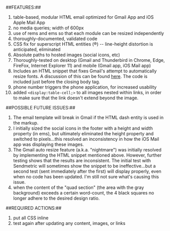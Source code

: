 ##FEATURES:##
1. table-based, modular HTML email optimized for Gmail App and iOS Apple Mail App
2. no media queries; width of 600px
3. use of rems and ems so that each module can be resized independently
4. thoroughly-documented, validated code
5. CSS fix for superscript HTML entities (&reg;) -- line-height distortion is anticipated, eliminated
6. Absolute paths to hosted images (social icons, etc)
7. Thoroughly-tested on desktop (Gmail and Thunderbird in Chrome, Edge, FireFox, Internet Explorer 11) and mobile (Gmail app, iOS Mail app)
8. Includes an HTML snippet that fixes Gmail's attempt to automatically resize fonts. A discussion of this can be found [here](http://freshinbox.com/blog/gmail-on-ios-increases-font-size-on-some-emails/). The code is included just before the closing body tag.
9. phone number triggers the phone application, for increased usability
10. added `<display:table-cell;>` to all images nested within links, in order to make sure that the link doesn't extend beyond the image. 



##POSSIBLE FUTURE ISSUES:##
1. The email template will break in Gmail if the HTML dash entity is used in the markup.
2. I initially sized the social icons in the footer with a height and width property (in ems), but ultimately eliminated the height property and switched to pixels...this resolved an inconsistency in how the iOS Mail app was displaying these images.
3. The Gmail auto resize feature (a.k.a. "nightmare") was initially resolved by implementing the HTML snippet mentioned above. However, further testing shows that the results are inconsistent. The initial test with Sendmetric will sometimes show the snippet to be ineffective...but a second test (sent immediately after the first) will display properly, even when no code has been updated. I'm still not sure what's causing this issue.
4. when the content of the "quad section" (the area with the gray background) exceeds a certain word-count, the 4 black squares no longer adhere to the desired design ratio.



##REQUIRED ACTIONS:##
1. put all CSS inline
2. test again after updating any content, images, or links
